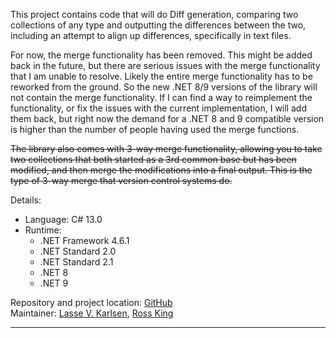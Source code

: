 This project contains code that will do Diff generation, comparing
two collections of any type and outputting the differences between
the two, including an attempt to align up differences, specifically
in text files.

For now, the merge functionality has been removed. This might be added back in
the future, but there are serious issues with the merge functionality that I
am unable to resolve. Likely the entire merge functionality has to be reworked
from the ground. So the new .NET 8/9 versions of the library will not contain
the merge functionality. If I can find a way to reimplement the functionality,
or fix the issues with the current implementation, I will add them back,
but right now the demand for a .NET 8 and 9 compatible version is higher
than the number of people having used the merge functions.

<strike>The library also comes with 3-way merge functionality, allowing you
to take two collections that both started as a 3rd common base but
has been modified, and then merge the modifications into a final
output. This is the type of 3-way merge that version control systems
do.</strike>

Details:

* Language: C# 13.0
* Runtime:
  * .NET Framework 4.6.1
  * .NET Standard 2.0
  * .NET Standard 2.1
  * .NET 8
  * .NET 9

Repository and project location: [GitHub][1]  
Maintainer: [Lasse V. Karlsen][2], [Ross King][3]

---

  [1]: https://github.com/altavec/DiffLib
  [2]: mailto:lasse@vkarlsen.no
  [3]: mailto:ross.king@altavec.com
